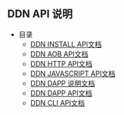 DDN API 说明
-----------

- 目录
    - [DDN INSTALL API文档](./doc/ddn-install.md)
    - [DDN AOB API文档](./doc/ddn-aob.md)
    - [DDN HTTP API文档](./doc/ddn-http.md)
    - [DDN JAVASCRIPT API文档](./doc/ddn-js-api.md)
    - [DDN DAPP 说明文档](./doc/ddn-dapp.md)
    - [DDN DAPP API文档](./doc/ddn-dapp-api.md)
    - [DDN CLI API文档](./doc/ddn-cli-api.md)